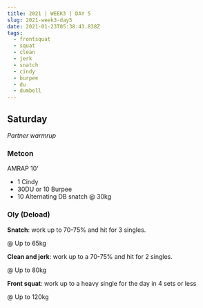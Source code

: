 ```yaml
---
title: 2021 | WEEK3 | DAY 5
slug: 2021-week3-day5
date: 2021-01-23T05:38:43.838Z
tags:
  - frontsquat
  - squat
  - clean
  - jerk
  - snatch
  - cindy
  - burpee
  - du
  - dumbell
---
```

## Saturday

*Partner warmrup*

### Metcon

AMRAP 10'

* 1 Cindy
* 30DU or 10 Burpee
* 10 Alternating DB snatch @ 30kg

### Oly (Deload)

**Snatch**: work up to 70-75% and hit for 3 singles.

@ Up to 65kg

**Clean and jerk**: work up to a 70-75% and hit for 2 singles.

@ Up to 80kg

**Front squat**: work up to a heavy single for the day in 4 sets or less

@ Up to 120kg